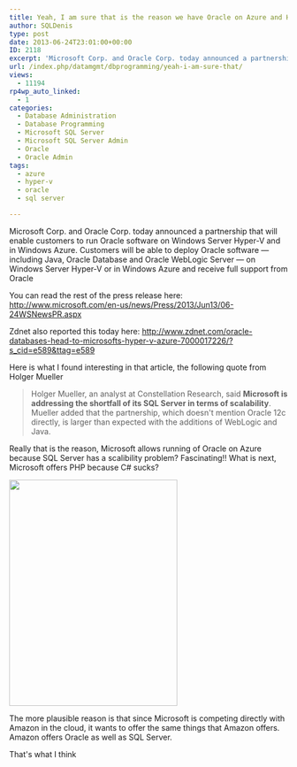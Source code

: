 ```yaml
---
title: Yeah, I am sure that is the reason we have Oracle on Azure and Hyper-V now
author: SQLDenis
type: post
date: 2013-06-24T23:01:00+00:00
ID: 2118
excerpt: 'Microsoft Corp. and Oracle Corp. today announced a partnership that will enable customers to run Oracle software on Windows Server Hyper-V and in Windows Azure. Customers will be able to deploy Oracle software — including Java, Oracle Database and Oracl&hellip;'
url: /index.php/datamgmt/dbprogramming/yeah-i-am-sure-that/
views:
  - 11194
rp4wp_auto_linked:
  - 1
categories:
  - Database Administration
  - Database Programming
  - Microsoft SQL Server
  - Microsoft SQL Server Admin
  - Oracle
  - Oracle Admin
tags:
  - azure
  - hyper-v
  - oracle
  - sql server

---
```

Microsoft Corp. and Oracle Corp. today announced a partnership that will enable customers to run Oracle software on Windows Server Hyper-V and in Windows Azure. Customers will be able to deploy Oracle software — including Java, Oracle Database and Oracle WebLogic Server — on Windows Server Hyper-V or in Windows Azure and receive full support from Oracle

You can read the rest of the press release here: http://www.microsoft.com/en-us/news/Press/2013/Jun13/06-24WSNewsPR.aspx

Zdnet also reported this today here: http://www.zdnet.com/oracle-databases-head-to-microsofts-hyper-v-azure-7000017226/?s_cid=e589&ttag=e589

Here is what I found interesting in that article, the following quote from Holger Mueller

> Holger Mueller, an analyst at Constellation Research, said **Microsoft is addressing the shortfall of its SQL Server in terms of scalability**. Mueller added that the partnership, which doesn't mention Oracle 12c directly, is larger than expected with the additions of WebLogic and Java.

Really that is the reason, Microsoft allows running of Oracle on Azure because SQL Server has a scalibility problem? Fascinating!! What is next, Microsoft offers PHP because C# sucks?

<div class="image_block">
  <a href="/wp-content/uploads/blogs/DataMgmt/Denis/ADvent/UmmNo.PNG?mtime=1359677914"><img alt="" src="/wp-content/uploads/blogs/DataMgmt/Denis/ADvent/UmmNo.PNG?mtime=1359677914" width="304" height="409" /></a>
</div>

The more plausible reason is that since Microsoft is competing directly with Amazon in the cloud, it wants to offer the same things that Amazon offers. Amazon offers Oracle as well as SQL Server.

That's what I think